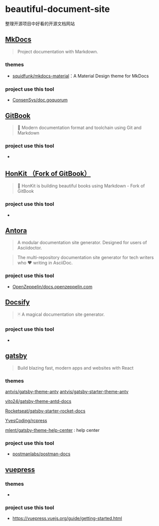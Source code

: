 # beautiful-document-site

整理开源项目中好看的开源文档网站

## [MkDocs](https://github.com/mkdocs/mkdocs)

> Project documentation with Markdown.

### themes

- [squidfunk/mkdocs-material](https://github.com/squidfunk/mkdocs-material)：A Material Design theme for MkDocs

### project use this tool

- [ConsenSys/doc.goquorum](https://github.com/ConsenSys/doc.goquorum)

## [GitBook](https://github.com/GitbookIO/gitbook)

> 📝 Modern documentation format and toolchain using Git and Markdown

### project use this tool

- 


## [HonKit （Fork of GitBook）](https://github.com/honkit/honkit)

> 📖 HonKit is building beautiful books using Markdown - Fork of GitBook

### project use this tool

- 


## [Antora](https://gitlab.com/antora/antora)

> A modular documentation site generator. Designed for users of Asciidoctor.

> The multi-repository documentation site generator for tech writers who ❤️ writing in AsciiDoc.

### project use this tool

- [OpenZeppelin/docs.openzeppelin.com](https://github.com/OpenZeppelin/docs.openzeppelin.com)

## [Docsify](https://github.com/docsifyjs/docsify)

> 🃏 A magical documentation site generator.

### project use this tool

- 

## [gatsby](https://github.com/gatsbyjs/gatsby)

> Build blazing fast, modern apps and websites with React

### themes

[antvis/gatsby-theme-antv](https://github.com/antvis/gatsby-theme-antv)  [antvis/gatsby-starter-theme-antv](https://github.com/antvis/gatsby-starter-theme-antv)

[vito24/gatsby-theme-antd-docs](https://github.com/vito24/gatsby-theme-antd-docs)

[Rocketseat/gatsby-starter-rocket-docs](https://github.com/Rocketseat/gatsby-starter-rocket-docs)

[YvesCoding/rcpress](https://github.com/YvesCoding/rcpress)

[mlent/gatsby-theme-help-center](https://github.com/mlent/gatsby-theme-help-center) : help center

### project use this tool

- [postmanlabs/postman-docs](https://github.com/postmanlabs/postman-docs)


## [vuepress](https://github.com/vuejs/vuepress)

### themes

- 

### project use this tool

- https://vuepress.vuejs.org/guide/getting-started.html


